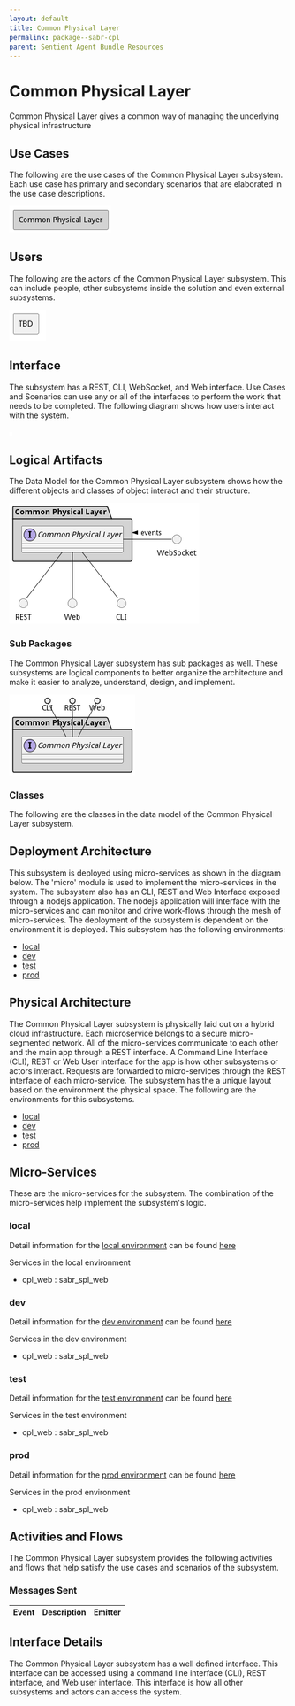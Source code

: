 ```yaml
---
layout: default
title: Common Physical Layer
permalink: package--sabr-cpl
parent: Sentient Agent Bundle Resources
---
```


# Common Physical Layer

Common Physical Layer gives a common way of managing the underlying physical infrastructure



## Use Cases

The following are the use cases of the Common Physical Layer subsystem. Each use case has primary and secondary scenarios
that are elaborated in the use case descriptions.



![UseCase Diagram](./usecases.png)

## Users

The following are the actors of the Common Physical Layer subsystem. This can include people, other subsystems
inside the solution and even external subsystems.



![User Interaction](./userinteraction.png)

## Interface

The subsystem has a REST, CLI, WebSocket, and Web interface. Use Cases and Scenarios can use any or all
of the interfaces to perform the work that needs to be completed. The following  diagram shows how
users interact with the system.

![Scenario Mappings Diagram](./scenariomapping.png)



## Logical Artifacts

The Data Model for the  Common Physical Layer subsystem shows how the different objects and classes of object interact
and their structure.

![Sub Package Diagram](./subpackage.png)

### Sub Packages

The Common Physical Layer subsystem has sub packages as well. These subsystems are logical components to better
organize the architecture and make it easier to analyze, understand, design, and implement.



![Logical Diagram](./logical.png)

### Classes

The following are the classes in the data model of the Common Physical Layer subsystem.




## Deployment Architecture

This subsystem is deployed using micro-services as shown in the diagram below. The 'micro' module is
used to implement the micro-services in the system. The subsystem also has an CLI, REST and Web Interface
exposed through a nodejs application. The nodejs application will interface with the micro-services and
can monitor and drive work-flows through the mesh of micro-services. The deployment of the subsystem is
dependent on the environment it is deployed. This subsystem has the following environments:
* [local](environment--sabr-cpl-local)
* [dev](environment--sabr-cpl-dev)
* [test](environment--sabr-cpl-test)
* [prod](environment--sabr-cpl-prod)



## Physical Architecture

The Common Physical Layer subsystem is physically laid out on a hybrid cloud infrastructure. Each microservice belongs
to a secure micro-segmented network. All of the micro-services communicate to each other and the main app through a
REST interface. A Command Line Interface (CLI), REST or Web User interface for the app is how other subsystems or actors
interact. Requests are forwarded to micro-services through the REST interface of each micro-service. The subsystem has
the a unique layout based on the environment the physical space. The following are the environments for this
subsystems.
* [local](environment--sabr-cpl-local)
* [dev](environment--sabr-cpl-dev)
* [test](environment--sabr-cpl-test)
* [prod](environment--sabr-cpl-prod)


## Micro-Services

These are the micro-services for the subsystem. The combination of the micro-services help implement
the subsystem's logic.


### local

Detail information for the [local environment](environment--sabr-cpl-local)
can be found [here](environment--sabr-cpl-local)

Services in the local environment

* cpl_web : sabr_spl_web


### dev

Detail information for the [dev environment](environment--sabr-cpl-dev)
can be found [here](environment--sabr-cpl-dev)

Services in the dev environment

* cpl_web : sabr_spl_web


### test

Detail information for the [test environment](environment--sabr-cpl-test)
can be found [here](environment--sabr-cpl-test)

Services in the test environment

* cpl_web : sabr_spl_web


### prod

Detail information for the [prod environment](environment--sabr-cpl-prod)
can be found [here](environment--sabr-cpl-prod)

Services in the prod environment

* cpl_web : sabr_spl_web


## Activities and Flows
The Common Physical Layer subsystem provides the following activities and flows that help satisfy the use
cases and scenarios of the subsystem.




### Messages Sent

| Event | Description | Emitter |
|-------|-------------|---------|



## Interface Details
The Common Physical Layer subsystem has a well defined interface. This interface can be accessed using a
command line interface (CLI), REST interface, and Web user interface. This interface is how all other
subsystems and actors can access the system.


